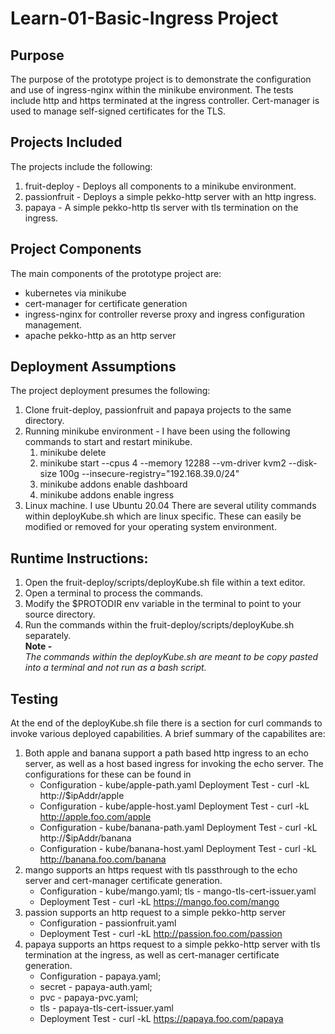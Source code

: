 # Learn-01-Basic-Ingress Project
## Purpose
The purpose of the prototype project is to demonstrate the configuration and use of ingress-nginx  within the minikube environment. The tests include http and https terminated at the ingress controller. Cert-manager is
used to manage self-signed certificates for the TLS.

## Projects Included
The projects include the following: 
   1. fruit-deploy - Deploys all components to a minikube environment. 
   2. passionfruit - Deploys a simple pekko-http server with an http ingress. 
   3. papaya       - A simple pekko-http tls server with tls termination on the ingress.

## Project Components
The main components of the prototype project are: 
   - kubernetes via minikube 
   - cert-manager for certificate generation 
   - ingress-nginx for controller reverse proxy and ingress configuration management. 
   - apache pekko-http as an http server

## Deployment Assumptions
The project deployment presumes the following:
   1. Clone fruit-deploy, passionfruit and papaya projects to the same directory.
   2. Running minikube environment - I have been using the following commands to start and restart minikube. 
         1. minikube delete 
         2. minikube start --cpus 4 --memory 12288 --vm-driver kvm2 --disk-size 100g --insecure-registry="192.168.39.0/24" 
         3. minikube addons enable dashboard 
         4. minikube addons enable ingress
   3. Linux machine. I use Ubuntu 20.04 There are several utility commands within deployKube.sh which are linux specific. These can easily be modified or removed for your operating system environment.

## Runtime Instructions:
  1. Open the fruit-deploy/scripts/deployKube.sh file within a text editor. 
  2. Open a terminal to process the commands. 
  3. Modify the $PROTODIR env variable in the terminal to point to your source directory.
  4. Run the commands within the fruit-deploy/scripts/deployKube.sh separately.<br>
     **Note -**<br> 
      *The commands within the deployKube.sh are meant to be copy pasted into a terminal and not run as a bash script.*

## Testing
At the end of the deployKube.sh file there is a section for curl commands to invoke various deployed capabilities. A brief summary of the capabilites are:
  1. Both apple and banana support a path based http ingress to an echo server, as well as a host based ingress for invoking the echo server. The configurations for these can be found in 
     - Configuration - kube/apple-path.yaml Deployment Test - curl -kL http://$ipAddr/apple 
     - Configuration - kube/apple-host.yaml Deployment Test - curl -kL http://apple.foo.com/apple 
     - Configuration - kube/banana-path.yaml Deployment Test - curl -kL http://$ipAddr/banana 
     - Configuration - kube/banana-host.yaml Deployment Test - curl -kL http://banana.foo.com/banana
  2. mango supports an https request with tls passthrough to the echo server and cert-manager certificate generation. 
     - Configuration - kube/mango.yaml; tls - mango-tls-cert-issuer.yaml 
     - Deployment Test - curl -kL https://mango.foo.com/mango
  3. passion supports an http request to a simple pekko-http server 
     - Configuration - passionfruit.yaml 
     - Deployment Test - curl -kL http://passion.foo.com/passion
  4. papaya supports an https request to a simple pekko-http server with tls termination at the ingress, as well as cert-manager certificate generation.
     - Configuration - papaya.yaml;
     - secret - papaya-auth.yaml;
     - pvc - papaya-pvc.yaml;
     - tls - papaya-tls-cert-issuer.yaml
     - Deployment Test - curl -kL https://papaya.foo.com/papaya
